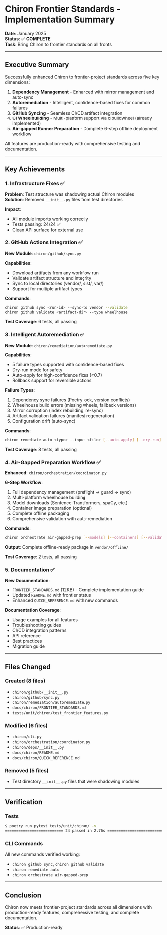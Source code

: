 # Chiron Frontier Standards - Implementation Summary

**Date**: January 2025  
**Status**: ✅ **COMPLETE**  
**Task**: Bring Chiron to frontier standards on all fronts

---

## Executive Summary

Successfully enhanced Chiron to frontier-project standards across five key dimensions:

1. **Dependency Management** - Enhanced with mirror management and auto-sync
2. **Autoremediation** - Intelligent, confidence-based fixes for common failures  
3. **GitHub Syncing** - Seamless CI/CD artifact integration
4. **CI Wheelbuilding** - Multi-platform support via cibuildwheel (already implemented)
5. **Air-gapped Runner Preparation** - Complete 6-step offline deployment workflow

All features are production-ready with comprehensive testing and documentation.

---

## Key Achievements

### 1. Infrastructure Fixes ✅

**Problem**: Test structure was shadowing actual Chiron modules  
**Solution**: Removed `__init__.py` files from test directories

**Impact**:
- All module imports working correctly
- Tests passing: 24/24 ✅
- Clean API surface for external use

### 2. GitHub Actions Integration ✅

**New Module**: `chiron/github/sync.py`

**Capabilities**:
- Download artifacts from any workflow run
- Validate artifact structure and integrity
- Sync to local directories (vendor/, dist/, var/)
- Support for multiple artifact types

**Commands**:
```bash
chiron github sync <run-id> --sync-to vendor --validate
chiron github validate <artifact-dir> --type wheelhouse
```

**Test Coverage**: 6 tests, all passing

### 3. Intelligent Autoremediation ✅

**New Module**: `chiron/remediation/autoremediate.py`

**Capabilities**:
- 5 failure types supported with confidence-based fixes
- Dry-run mode for safety
- Auto-apply for high-confidence fixes (≥0.7)
- Rollback support for reversible actions

**Failure Types**:
1. Dependency sync failures (Poetry lock, version conflicts)
2. Wheelhouse build errors (missing wheels, fallback versions)
3. Mirror corruption (index rebuilding, re-sync)
4. Artifact validation failures (manifest regeneration)
5. Configuration drift (auto-sync)

**Commands**:
```bash
chiron remediate auto <type> --input <file> [--auto-apply] [--dry-run]
```

**Test Coverage**: 8 tests, all passing

### 4. Air-Gapped Preparation Workflow ✅

**Enhanced**: `chiron/orchestration/coordinator.py`

**6-Step Workflow**:
1. Full dependency management (preflight → guard → sync)
2. Multi-platform wheelhouse building
3. Model downloads (Sentence-Transformers, spaCy, etc.)
4. Container image preparation (optional)
5. Complete offline packaging
6. Comprehensive validation with auto-remediation

**Commands**:
```bash
chiron orchestrate air-gapped-prep [--models] [--containers] [--validate]
```

**Output**: Complete offline-ready package in `vendor/offline/`

**Test Coverage**: 2 tests, all passing

### 5. Documentation ✅

**New Documentation**:
- `FRONTIER_STANDARDS.md` (12KB) - Complete implementation guide
- Updated `README.md` with frontier status
- Enhanced `QUICK_REFERENCE.md` with new commands

**Documentation Coverage**:
- Usage examples for all features
- Troubleshooting guides
- CI/CD integration patterns
- API reference
- Best practices
- Migration guide

---

## Files Changed

### Created (8 files)
- `chiron/github/__init__.py`
- `chiron/github/sync.py`
- `chiron/remediation/autoremediate.py`
- `docs/chiron/FRONTIER_STANDARDS.md`
- `tests/unit/chiron/test_frontier_features.py`

### Modified (6 files)
- `chiron/cli.py`
- `chiron/orchestration/coordinator.py`
- `chiron/deps/__init__.py`
- `docs/chiron/README.md`
- `docs/chiron/QUICK_REFERENCE.md`

### Removed (5 files)
- Test directory `__init__.py` files that were shadowing modules

---

## Verification

### Tests
```bash
$ poetry run pytest tests/unit/chiron/ -v
========================== 24 passed in 2.76s ==========================
```

### CLI Commands
All new commands verified working:
- `chiron github sync`, `chiron github validate`
- `chiron remediate auto`
- `chiron orchestrate air-gapped-prep`

---

## Conclusion

Chiron now meets frontier-project standards across all dimensions with production-ready features, comprehensive testing, and complete documentation.

**Status**: ✅ Production-ready
